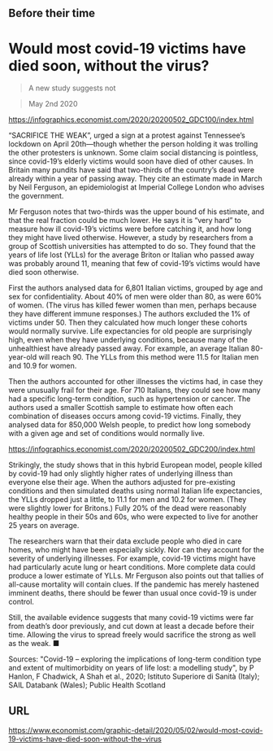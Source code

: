 ## Before their time

# Would most covid-19 victims have died soon, without the virus?

> A new study suggests not

> May 2nd 2020



https://infographics.economist.com/2020/20200502_GDC100/index.html

“SACRIFICE THE WEAK”, urged a sign at a protest against Tennessee’s lockdown on April 20th—though whether the person holding it was trolling the other protesters is unknown. Some claim social distancing is pointless, since covid-19’s elderly victims would soon have died of other causes. In Britain many pundits have said that two-thirds of the country’s dead were already within a year of passing away. They cite an estimate made in March by Neil Ferguson, an epidemiologist at Imperial College London who advises the government.

Mr Ferguson notes that two-thirds was the upper bound of his estimate, and that the real fraction could be much lower. He says it is “very hard” to measure how ill covid-19’s victims were before catching it, and how long they might have lived otherwise. However, a study by researchers from a group of Scottish universities has attempted to do so. They found that the years of life lost (YLLs) for the average Briton or Italian who passed away was probably around 11, meaning that few of covid-19’s victims would have died soon otherwise.

First the authors analysed data for 6,801 Italian victims, grouped by age and sex for confidentiality. About 40% of men were older than 80, as were 60% of women. (The virus has killed fewer women than men, perhaps because they have different immune responses.) The authors excluded the 1% of victims under 50. Then they calculated how much longer these cohorts would normally survive. Life expectancies for old people are surprisingly high, even when they have underlying conditions, because many of the unhealthiest have already passed away. For example, an average Italian 80-year-old will reach 90. The YLLs from this method were 11.5 for Italian men and 10.9 for women.

Then the authors accounted for other illnesses the victims had, in case they were unusually frail for their age. For 710 Italians, they could see how many had a specific long-term condition, such as hypertension or cancer. The authors used a smaller Scottish sample to estimate how often each combination of diseases occurs among covid-19 victims. Finally, they analysed data for 850,000 Welsh people, to predict how long somebody with a given age and set of conditions would normally live.



https://infographics.economist.com/2020/20200502_GDC200/index.html

Strikingly, the study shows that in this hybrid European model, people killed by covid-19 had only slightly higher rates of underlying illness than everyone else their age. When the authors adjusted for pre-existing conditions and then simulated deaths using normal Italian life expectancies, the YLLs dropped just a little, to 11.1 for men and 10.2 for women. (They were slightly lower for Britons.) Fully 20% of the dead were reasonably healthy people in their 50s and 60s, who were expected to live for another 25 years on average.

The researchers warn that their data exclude people who died in care homes, who might have been especially sickly. Nor can they account for the severity of underlying illnesses. For example, covid-19 victims might have had particularly acute lung or heart conditions. More complete data could produce a lower estimate of YLLs. Mr Ferguson also points out that tallies of all-cause mortality will contain clues. If the pandemic has merely hastened imminent deaths, there should be fewer than usual once covid-19 is under control.

Still, the available evidence suggests that many covid-19 victims were far from death’s door previously, and cut down at least a decade before their time. Allowing the virus to spread freely would sacrifice the strong as well as the weak. ■

Sources: "Covid-19 – exploring the implications of long-term condition type and extent of multimorbidity on years of life lost: a modelling study", by P Hanlon, F Chadwick, A Shah et al., 2020; Istituto Superiore di Sanità (Italy); SAIL Databank (Wales); Public Health Scotland



## URL

https://www.economist.com/graphic-detail/2020/05/02/would-most-covid-19-victims-have-died-soon-without-the-virus
